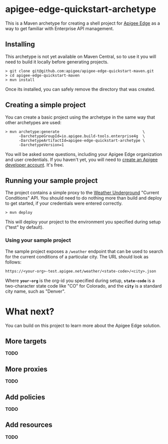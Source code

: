 # apigee-edge-quickstart-archetype

This is a Maven archetype for creating a shell project for 
[Apigee Edge](https://apigee.com/docs/api-services/content/what-apigee-edge) 
as a way to get familiar with Enterprise API management.

## Installing

This archetype is not yet available on Maven Central, so to use it you will need to 
build it locally before generating projects.

```
> git clone git@github.com:apigee/apigee-edge-quickstart-maven.git
> cd apigee-edge-quickstart-maven
> mvn install
```

Once its installed, you can safely remove the directory that was created.

## Creating a simple project

You can create a basic project using the archetype in the same way
that other archetypes are used:

```
> mvn archetype:generate                                     \
      -DarchetypeGroupId=io.apigee.build-tools.enterprise4g  \
      -DarchetypeArtifactId=apigee-edge-quickstart-archetype \
      -DarchetypeVersion=1
```

You will be asked some questions, including your Apigee Edge organization and
user credentials.  If you haven't yet, you will need to [create an 
Apigee developer account](https://accounts.apigee.com/accounts/sign_up).  It's free.

## Running your sample project

The project contains a simple proxy to the 
[Weather Underground](http://www.wunderground.com/weather/api/)
"Current Conditions" API.  You should need to do nothing more than build and deploy
to get started, if your credentials were entered correctly.

```
> mvn deploy
``` 

This will deploy your project to the environment you specified during setup ("test" by default).

### Using your sample project

The sample project exposes a `/weather` endpoint that can be used to search for
the current conditions of a particular city. The URL should look as follows:

```
https://<your-org>-test.apigee.net/weather/<state-code>/<city>.json
```

Where **`your-org`** is the org-id you specified during setup, **`state-code`** is a two-character state code like "CO" for Colorado, and the **`city`** is a standard city name, such as "Denver".

# What next?

You can build on this project to learn more about the Apigee Edge solution.

## More targets

**TODO**

## More proxies

**TODO**

## Add policies

**TODO**

## Add resources

**TODO**
